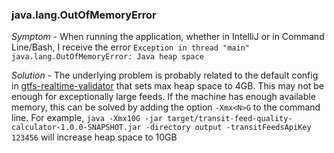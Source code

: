 ### java.lang.OutOfMemoryError

*Symptom* - When running the application, whether in IntelliJ or in Command Line/Bash, I receive the error `Exception in thread "main" java.lang.OutOfMemoryError: Java heap space`

*Solution* - The underlying problem is probably related to the default config in [gtfs-realtime-validator](https://github.com/CUTR-at-USF/gtfs-realtime-validator/blob/2f77595d31ae0e1b95779b76b2e0db68850f0c9f/gtfs-realtime-validator-lib/pom.xml#L129) that sets max heap space to 4GB. This may not be enough for exceptionally large feeds. If the machine has enough available memory, this can be solved by adding the option `-Xmx<N>G` to the command line. For example, `java -Xmx10G -jar target/transit-feed-quality-calculator-1.0.0-SNAPSHOT.jar -directory output -transitFeedsApiKey 123456` will increase heap space to 10GB

